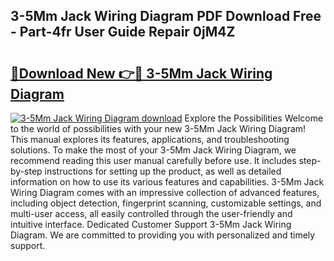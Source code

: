 ## 3-5Mm Jack Wiring Diagram PDF Download Free - Part-4fr User Guide Repair 0jM4Z

# <h2><a href="http://dfkek1.blite.top/?on=3-5Mm+Jack+Wiring+Diagram">🔗Download New 👉🔴 3-5Mm Jack Wiring Diagram</a></h2>

[![3-5Mm Jack Wiring Diagram download](https://i.imgur.com/lujVjoI.png)](http://dfkek1.blite.top/?on=3-5Mm+Jack+Wiring+Diagram)
Explore the Possibilities Welcome to the world of possibilities with your new 3-5Mm Jack Wiring Diagram! This manual explores its features, applications, and troubleshooting solutions. To make the most of your 3-5Mm Jack Wiring Diagram, we recommend reading this user manual carefully before use. It includes step-by-step instructions for setting up the product, as well as detailed information on how to use its various features and capabilities. 3-5Mm Jack Wiring Diagram comes with an impressive collection of advanced features, including object detection, fingerprint scanning, customizable settings, and multi-user access, all easily controlled through the user-friendly and intuitive interface. Dedicated Customer Support 3-5Mm Jack Wiring Diagram. We are committed to providing you with personalized and timely support.
